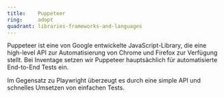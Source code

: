 ```yaml
---
title:    Puppeteer  
ring:     adopt  
quadrant: libraries-frameworks-and-languages
---
```


Puppeteer ist eine von Google entwickelte JavaScript-Library, die eine high-level API zur Automatisierung von Chrome und Firefox zur Verfügung stellt. Bei Inventage setzen wir Puppeteer hauptsächlich für automatisierte End-to-End Tests ein.

Im Gegensatz zu Playwright überzeugt es durch eine simple API und schnelles Umsetzen von einfachen Tests.
